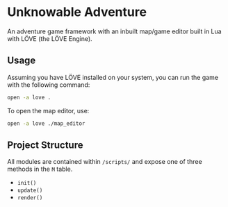 # Unknowable Adventure
An adventure game framework with an inbuilt map/game editor built in Lua with LÖVE (the LÖVE Engine).

## Usage
Assuming you have LÖVE installed on your system, you can run the game with the following command:
```bash
open -a love .
```
To open the map editor, use:
```bash
open -a love ./map_editor
```

## Project Structure
All modules are contained within `/scripts/` and expose one of three methods in the `M` table.

- `init()`
- `update()`
- `render()`

